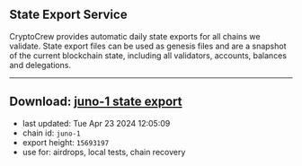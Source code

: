 ## State Export Service
CryptoCrew provides automatic daily state exports for all chains we validate. State export files can be used as genesis files and are a snapshot of the current blockchain state, including all validators, accounts, balances and delegations.

---
**Download: [juno-1 state export](https://dl-eu2.ccvalidators.com/SERVICE/juno/juno-1_export_15693197.json)**
---

- last updated: Tue Apr 23 2024 12:05:09
- chain id: `juno-1`
- export height: `15693197`
- use for: airdrops, local tests, chain recovery
